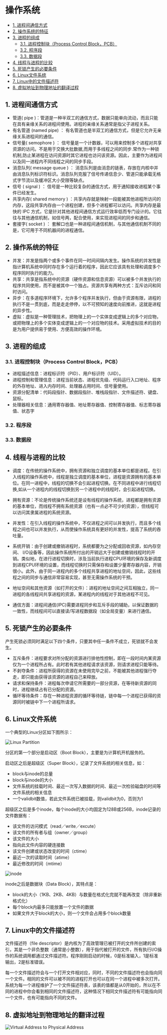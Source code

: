 # 操作系统

<!-- TOC -->

- [1. 进程间通信方式](#1-进程间通信方式)
- [2. 操作系统的特征](#2-操作系统的特征)
- [3. 进程的组成](#3-进程的组成)
  - [3.1. 进程控制块（Process Control Block，PCB）](#31-进程控制块process-control-blockpcb)
  - [3.2. 程序段](#32-程序段)
  - [3.3. 数据段](#33-数据段)
- [4. 线程与进程的比较](#4-线程与进程的比较)
- [5. 死锁产生的必要条件](#5-死锁产生的必要条件)
- [6. Linux文件系统](#6-linux文件系统)
- [7. Linux中的文件描述符](#7-linux中的文件描述符)
- [8. 虚拟地址到物理地址的翻译过程](#8-虚拟地址到物理地址的翻译过程)

<!-- /TOC -->

## 1. 进程间通信方式

- 管道( pipe )：管道是一种半双工的通信方式，数据只能单向流动，而且只能在具有亲缘关系的进程间使用。进程的亲缘关系通常是指父子进程关系。
- 有名管道 (named pipe) ： 有名管道也是半双工的通信方式，但是它允许无亲缘关系进程间的通信。
- 信号量( semophore ) ： 信号量是一个计数器，可以用来控制多个进程对共享资源的访问。不是用于交换大批数据,而用于多线程之间的同步.常作为一种锁机制,防止某进程在访问资源时其它进程也访问该资源。因此，主要作为进程间以及同一进程内不同线程之间的同步手段。
- 消息队列( message queue ) ： 消息队列是由消息的链表，存放在内核中并由消息队列标识符标识。消息队列克服了信号传递信息少、管道只能承载无格式字节流以及缓冲区大小受限等缺点。
- 信号 ( signal ) ： 信号是一种比较复杂的通信方式，用于通知接收进程某个事件已经发生。
- 共享内存( shared memory ) ：共享内存就是映射一段能被其他进程所访问的内存，这段共享内存由一个进程创建，但多个进程都可以访问。共享内存是最快的 IPC 方式，它是针对其他进程间通信方式运行效率低而专门设计的。它往往与其他通信机制，如信号两，配合使用，来实现进程间的同步和通信。
- 套接字( socket ) ： 套解口也是一种进程间通信机制，与其他通信机制不同的是，它可用于不同机器间的进程通信。

## 2. 操作系统的特征

- 并发：并发是指两个或多个事件在同一时间间隔内发生。操作系统的并发性是指计算机系统中同时存在多个运行着的程序，因此它应该具有处理和调度多个程序同时执行的能力。
- 共享：共享是指系统中的资源（硬件资源和信息资源）可以被多个并发执行的程序共同使用，而不是被其中一个独占。资源共享有两种方式：互斥访问和同时访问。
- 异步：在多道程序环境下，允许多个程序并发执行，但由于资源有限，进程的执行不是一贯到底，而是走走停停，以不可预知的速度向前推进，这就是进程的异步性。
- 虚拟：虚拟是一种管理技术，把物理上的一个实体变成逻辑上的多个对应物，或把物理上的多个实体变成逻辑上的一个对应物的技术。采用虚拟技术的目的是为用户提供易于使用、方便高效的操作环境。

## 3. 进程的组成

### 3.1. 进程控制块（Process Control Block，PCB）

- 进程描述信息：进程标识符（PID）、用户标识符（UID）。
- 进程控制和管理信息：进程当前状态、进程优先级、代码运行入口地址、程序的外存地址、进入内存时间、处理器占用时间、信号量使用。
- 资源分配清单：代码段指针、数据段指针、堆栈段指针、文件描述符、键盘、鼠标。
- 处理器相关信息：通用寄存器值、地址寄存器值、控制寄存器值、标志寄存器值、状态字

### 3.2. 程序段

### 3.3. 数据段

## 4. 线程与进程的比较

- 调度：在传统的操作系统中，拥有资源和独立调度的基本单位都是进程。在引入线程的操作系统中，线程是独立调度的基本单位，进程是资源拥有的基本单位。在同一进程中，线程的切换不会引起进程切换。在不同进程中进行线程切换,如从一个进程内的线程切换到另一个进程中的线程时，会引起进程切换。

- 拥有资源：不论是传统操作系统还是设有线程的操作系统，进程都是拥有资源的基本单位，而线程不拥有系统资源（也有一点必不可少的资源），但线程可以访问其隶属进程的系统资源。

- 并发性：在引入线程的操作系统中，不仅进程之间可以并发执行，而且多个线程之间也可以并发执行，从而使操作系统具有更好的并发性，提高了系统的吞吐量。

- 系统开销：由于创建或撤销进程时，系统都要为之分配或回收资源，如内存空间、 I/O设备等，因此操作系统所付出的开销远大于创建或撤销线程时的开销。类似地，在进行进程切换时，涉及当前执行进程CPU环境的保存及新调度到进程CPU环境的设置，而线程切换时只需保存和设置少量寄存器内容，开销很小。此外，由于同一进程内的多个线程共享进程的地址空间，因此，这些线程之间的同步与通信非常容易实现，甚至无需操作系统的干预。

- 地址空间和其他资源（如打开的文件）：进程的地址空间之间互相独立，同一进程的各线程间共享进程的资源，某进程内的线程对于其他进程不可见。

- 通信方面：进程间通信(IPC)需要进程同步和互斥手段的辅助，以保证数据的一致性，而线程间可以直接读/写进程数据段（如全局变量）来进行通信。

## 5. 死锁产生的必要条件

产生死锁必须同时满足以下四个条件，只要其中任一条件不成立，死锁就不会发生。

- 互斥条件：进程要求对所分配的资源进行排他性控制，即在一段时间内某资源仅为一个进程所占有。此时若有其他进程请求该资源，则请求进程只能等待。
- 不剥夺条件：进程所获得的资源在未使用完毕之前，不能被其他进程强行夺走，即只能由获得该资源的进程自己来释放。
- 请求和保持条件：进程每次申请它所需要的一部分资源，在等待新资源的同时，进程继续占有已分配的资源。
- 循环等待条件：存在一种进程资源的循环等待链，链中每一个进程已获得的资源同时被链中下一个进程所请求。

## 6. Linux文件系统

一个典型的Linux分区如下图所示：

![Linux Partition][linux_partition]

分区的第一个部分是启动区（Boot Block），主要是为计算机开机服务的。

启动区之后是超级区（Super Block），记录了文件系统的相关信息，如：

- block与inode的总量
- block与inode的大小
- 文件系统的挂载时间、最近一次写入数据的时间、最近一次检验磁盘的时间等文件系统的相关信息
- 一个validbit数值，若此文件系统已被挂载，则validbit为0，否则为1

超级区之后是多个inode，每个inode的大小均固定为128B或256B，inode记录的文件数据有：

- 该文件的访问模式（read／write／excute）
- 该文件的所有者与组（owner／group）
- 该文件的大小
- 指向此文件内容的硬连接数
- 该文件创建或状态改变的时间（ctime）
- 最近一次的读取时间（atime）
- 最近修改的时间（mtime）

![inode][inode]

inode之后是数据块（Data Block），其特点是：

- block的大小（1KB、2KB、4KB）与数量在格式化完就不能再改变（除非重新格式化）
- 每个block内最多只能放置一个文件的数据
- 如果文件大于block的大小，则一个文件会占用多个block数量

## 7. Linux中的文件描述符

文件描述符（file descriptor）是内核为了高效管理已被打开的文件所创建的索引，其是一个非负整数（通常是小整数），用于指代被打开的文件，所有执行I/O操作的系统调用都通过文件描述符。程序刚刚启动的时候，0是标准输入，1是标准输出，2是标准错误。

每一个文件描述符会与一个打开文件相对应，同时，不同的文件描述符也会指向同一个文件。相同的文件可以被不同的进程打开也可以在同一个进程中被多次打开。系统为每一个进程维护了一个文件描述符表，该表的值都是从0开始的，所以在不同的进程中你会看到相同的文件描述符，这种情况下相同文件描述符有可能指向同一个文件，也有可能指向不同的文件。

## 8. 虚拟地址到物理地址的翻译过程

![Virtual Address to Physical Address][virtual_address_to_physical_address]

[linux_partition]: linux_partition.png

[inode]: inode.png

[virtual_address_to_physical_address]: virtual_address_to_physical_address.png
